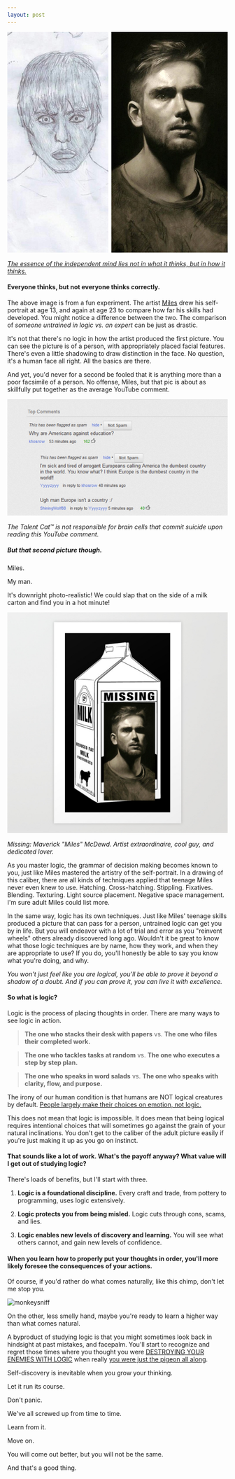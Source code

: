 ```yaml
---
layout: post
---
```




![DrawnAndRedrawn](/assets/img/DrawnAndRedrawn.jpg)

*[The essence of the independent mind lies not in what it thinks, but in how it thinks.](https://www.goodreads.com/quotes/346391)*

#### Everyone thinks, but not everyone thinks correctly.

The above image is from a fun experiment. The artist [Miles](https://www.reddit.com/r/pics/comments/5j0eyq/two_self_portraits_i_drew_from_a_mirror_10_years/) drew his self-portrait at age 13, and again at age 23 to compare how far his skills had developed. You might notice a difference between the two. The comparison of _someone untrained in logic vs. an expert_ can be just as drastic.

It's not that there's no logic in how the artist produced the first picture. You can see the picture is of a person, with appropriately placed facial features. There's even a little shadowing to draw distinction in the face. No question, it's a human face all right. All the basics are there.

And yet, you'd never for a second be fooled that it is anything more than a poor facsimile of a person. No offense, Miles, but that pic is about as skillfully put together as the average YouTube comment.

![dumbyoutubecomment](/assets/img/dumbyoutubecomment.png)

*The Talent Cat™️ is not responsible for brain cells that commit suicide upon reading this YouTube comment.*

##### But that second picture though.

Miles.

My man.

It's downright photo-realistic! We could slap that on the side of a milk carton and find you in a hot minute!

![MilkMissing2ndpic](/assets/img/MilkMissing2ndpic.png)

*Missing: Maverick "Miles" McDewd. Artist extraordinaire, cool guy, and dedicated lover.*

As you master logic, the grammar of decision making becomes known to you, just like Miles mastered the artistry of the self-portrait. In a drawing of this caliber, there are all kinds of techniques applied that teenage Miles never even knew to use. Hatching. Cross-hatching. Stippling. Fixatives. Blending. Texturing. Light source placement. Negative space management. I'm sure adult Miles could list more.

In the same way, logic has its own techniques. Just like Miles' teenage skills produced a picture that can pass for a person, untrained logic can get you by in life. But you will endeavor with a lot of trial and error as you "reinvent wheels" others already discovered long ago. Wouldn't it be great to know what those logic techniques are by name, how they work, and when they are appropriate to use? If you do, you'll honestly be able to say you know what you're doing, and why.

_You won't just feel like you are logical, you'll be able to prove it beyond a shadow of a doubt. And if you can prove it, you can live it with excellence._

#### So what is logic?

Logic is the process of placing thoughts in order. There are many ways to see logic in action.

>**The one who stacks their desk with papers** vs. **The one who files their completed work.**

>**The one who tackles tasks at random** vs. **The one who executes a step by step plan.**

>**The one who speaks in word salads** vs. **The one who speaks with clarity, flow, and purpose.**

The irony of our human condition is that humans are NOT logical creatures by default. [People largely make their choices on emotion, not logic.](https://bigthink.com/experts-corner/decisions-are-emotional-not-logical-the-neuroscience-behind-decision-making)

This does not mean that logic is impossible. It does mean that being logical requires intentional choices that will sometimes go against the grain of your natural inclinations. You don't get to the caliber of the adult picture easily if you're just making it up as you go on instinct.

#### That sounds like a lot of work. What's the payoff anyway? What value will I get out of studying logic?

There's loads of benefits, but I'll start with three.

1. **Logic is a foundational discipline.** Every craft and trade, from pottery to programming, uses logic extensively.

2. **Logic protects you from being misled.** Logic cuts through cons, scams, and lies.

3. **Logic enables new levels of discovery and learning.** You will see what others cannot, and gain new levels of confidence.

#### When you learn how to properly put your thoughts in order, you'll more likely foresee the consequences of your actions.

Of course, if you'd rather do what comes naturally, like this chimp, don't let me stop you.

![monkeysniff](/assets/img/monkeysniff.gif)

On the other, less smelly hand, maybe you're ready to learn a higher way than what comes natural.

A byproduct of studying logic is that you might sometimes look back in hindsight at past mistakes, and facepalm. You'll start to recognize and regret those times where you thought you were [DESTROYING YOUR ENEMIES WITH LOGIC](/assets/img/nukehurricanes.jpg) when really [you were just the pigeon all along](/assets/img/pigeonmeme.jpg).

Self-discovery is inevitable when you grow your thinking.

Let it run its course.

Don't panic.

We've all screwed up from time to time.

Learn from it.

Move on.

You will come out better, but you will not be the same.

And that's a good thing.
